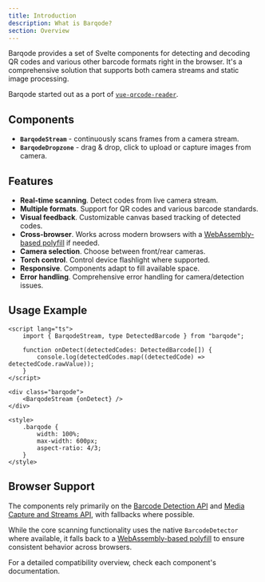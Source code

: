 ```yaml
---
title: Introduction
description: What is Barqode?
section: Overview
---
```


Barqode provides a set of Svelte components for detecting and decoding QR codes and various other barcode formats right in the browser. It's a comprehensive solution that supports both camera streams and static image processing.

Barqode started out as a port of [`vue-qrcode-reader`](https://github.com/gruhn/vue-qrcode-reader).

## Components

- **`BarqodeStream`** - continuously scans frames from a camera stream.
- **`BarqodeDropzone`** - drag & drop, click to upload or capture images from camera.

## Features

- **Real-time scanning**. Detect codes from live camera stream.
- **Multiple formats**. Support for QR codes and various barcode standards.
- **Visual feedback**. Customizable canvas based tracking of detected codes.
- **Cross-browser**. Works across modern browsers with a [WebAssembly-based polyfill](https://github.com/Sec-ant/barcode-detector) if needed.
- **Camera selection**. Choose between front/rear cameras.
- **Torch control**. Control device flashlight where supported.
- **Responsive**. Components adapt to fill available space.
- **Error handling**. Comprehensive error handling for camera/detection issues.

## Usage Example

```svelte
<script lang="ts">
	import { BarqodeStream, type DetectedBarcode } from "barqode";

	function onDetect(detectedCodes: DetectedBarcode[]) {
		console.log(detectedCodes.map((detectedCode) => detectedCode.rawValue));
	}
</script>

<div class="barqode">
	<BarqodeStream {onDetect} />
</div>

<style>
	.barqode {
		width: 100%;
		max-width: 600px;
		aspect-ratio: 4/3;
	}
</style>
```

## Browser Support

The components rely primarily on the [Barcode Detection API](https://developer.mozilla.org/en-US/docs/Web/API/Barcode_Detection_API) and [Media Capture and Streams API](https://developer.mozilla.org/en-US/docs/Web/API/Media_Capture_and_Streams_API), with fallbacks where possible.

While the core scanning functionality uses the native `BarcodeDetector` where available, it falls back to a [WebAssembly-based polyfill](https://github.com/Sec-ant/barcode-detector) to ensure consistent behavior across browsers.

For a detailed compatibility overview, check each component's documentation.

